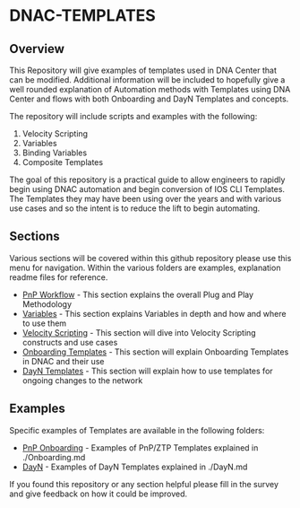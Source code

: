 # DNAC-TEMPLATES
## Overview

This Repository will give examples of templates used in DNA Center that can be modified. Additional information will be included to hopefully give a well rounded explanation of Automation methods with Templates using DNA Center and flows with both Onboarding and DayN Templates and concepts.

The repository will include scripts and examples with the following:
1. Velocity Scripting
2. Variables
3. Binding Variables
4. Composite Templates

The goal of this repository is a practical guide to allow engineers to rapidly begin using DNAC automation and begin conversion of IOS CLI Templates. The Templates they may have been using over the years and with various use cases and so the intent is to reduce the lift to begin automating.

## Sections
Various sections will be covered within this github repository please use this menu for navigation. Within the various folders are examples, explanation readme files for reference.

* [PnP Workflow](./PnP-Workflow.md) - This section explains the overall Plug and Play Methodology
* [Variables](./Variables.md) - This section explains Variables in depth and how and where to use them
* [Velocity Scripting](./Velocity.md) - This section will dive into Velocity Scripting constructs and use cases
* [Onboarding Templates](./Onboarding.md) - This section will explain Onboarding Templates in DNAC and their use
* [DayN Templates](./DayN.md) - This section will explain how to use templates for ongoing changes to the network

## Examples
Specific examples of Templates are available in the following folders:

* [PnP Onboarding](./ONBOARDING) - Examples of PnP/ZTP Templates explained in ./Onboarding.md
* [DayN](./DAYN) - Examples of DayN Templates explained in ./DayN.md

If you found this repository or any section helpful please fill in the survey and give feedback on how it could be improved.
